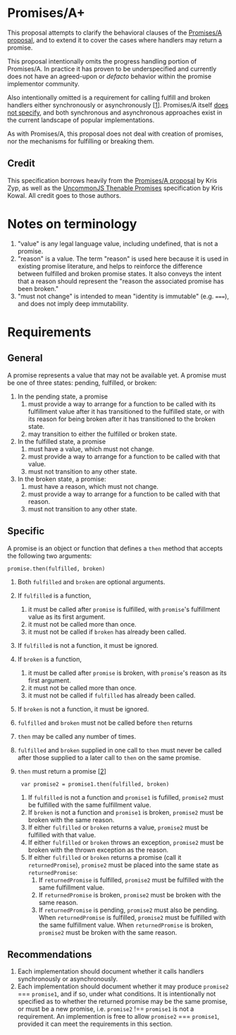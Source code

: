 # Promises/A+

This proposal attempts to clarify the behavioral clauses of the [Promises/A proposal](http://wiki.commonjs.org/wiki/Promises/A), and to extend it to cover the cases where handlers may return a promise. 

This proposal intentionally omits the progress handling portion of Promises/A.  In practice it has proven to be underspecified and currently does not have an agreed-upon or *defacto* behavior within the promise implementor community.

Also intentionally omitted is a requirement for calling fulfill and broken handlers either synchronously or asynchronously [[1](#recommendations)].  Promises/A itself [does not specify](http://wiki.commonjs.org/wiki/Promises/A#Open_Issues), and both synchronous and asynchronous approaches exist in the current landscape of popular implementations.

As with Promises/A, this proposal does not deal with creation of promises, nor the mechanisms for fulfilling or breaking them.

## Credit

This specification borrows heavily from the [Promises/A proposal](http://wiki.commonjs.org/wiki/Promises/A) by Kris Zyp, as well as the [UncommonJS Thenable Promises](https://github.com/kriskowal/uncommonjs/blob/master/promises/specification.md) specification by Kris Kowal. All credit goes to those authors.

# Notes on terminology

1. "value" is any legal language value, including undefined, that is not a promise.
1. "reason" is a value. The term "reason" is used here because it is used in existing promise literature, and helps to reinforce the difference between fulfilled and broken promise states. It also conveys the intent that a reason should represent the "reason the associated promise has been broken."
1. "must not change" is intended to mean "identity is immutable" (e.g. `===`), and does not imply deep immutability.

# Requirements

## General

A promise represents a value that may not be available yet.  A promise must be one of three states: pending, fulfilled, or broken:

1. In the pending state, a promise
    1. must provide a way to arrange for a function to be called with its fulfillment value after it has transitioned to the fulfilled state, or with its reason for being broken after it has transitioned to the broken state.
    1. may transition to either the fulfilled or broken state.
1. In the fulfilled state, a promise
    1. must have a value, which must not change.
    1. must provide a way to arrange for a function to be called with that value.
    1. must not transition to any other state.
1. In the broken state, a promise:
    1. must have a reason, which must not change.
    1. must provide a way to arrange for a function to be called with that reason.
    1. must not transition to any other state.

## Specific

A promise is an object or function that defines a `then` method that accepts the following two arguments:

    promise.then(fulfilled, broken)

1. Both `fulfilled` and `broken` are optional arguments.
1. If `fulfilled` is a function,
    1. it must be called after `promise` is fulfilled, with `promise`'s fulfillment value as its first argument.
    1. it must not be called more than once.
    1. it must not be called if `broken` has already been called.
1. If `fulfilled` is not a function, it must be ignored.
1. If `broken` is a function,
    1. it must be called after `promise` is broken, with `promise`'s reason as its first argument.
    1. it must not be called more than once.
    1. it must not be called if `fulfilled` has already been called.
1. If `broken` is not a function, it must be ignored.
1. `fulfilled` and `broken` must not be called before `then` returns
1. `then` may be called any number of times.
1. `fulfilled` and `broken` supplied in one call to `then` must never be called after those supplied to a later call to `then` on the same promise.
1. `then` must return a promise [[2](#recommendations)]

        var promise2 = promise1.then(fulfilled, broken)

    1. If `fulfilled` is not a function and `promise1` is fufilled, `promise2` must be fulfilled with the same fulfillment value.
    1. If `broken` is not a function and `promise1` is broken, `promise2` must be broken with the same reason.
    1. If either `fulfilled` or `broken` returns a value, `promise2` must be fulfilled with that value.
    1. If either `fulfilled` or `broken` throws an exception, `promise2` must be broken with the thrown exception as the reason.
    1. If either `fulfilled` or `broken` returns a promise (call it `returnedPromise`), `promise2` must be placed into the same state as `returnedPromise`:
        1. If `returnedPromise` is fulfilled, `promise2` must be fulfilled with the same fulfillment value.
        1. If `returnedPromise` is broken, `promise2` must be broken with the same reason.
        1. If `returnedPromise` is pending, `promise2` must also be pending.  When `returnedPromise` is fulfilled, `promise2` must be fulfilled with the same fulfillment value.  When `returnedPromise` is broken, `promise2` must be broken with the same reason.

## Recommendations

1. Each implementation should document whether it calls handlers synchronously or asynchronously.
1. Each implementation should document whether it may produce `promise2` === `promise1`, and if so, under what conditions.  It is intentionally not specified as to whether the returned promise may be the same promise, or must be a new promise, i.e. `promise2` !== `promise1` is not a requirement.  An implemention is free to allow `promise2` === `promise1`, provided it can meet the requirements in this section.
